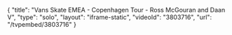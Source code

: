 {
    "title": "Vans Skate EMEA - Copenhagen Tour - Ross McGouran and Daan V",
    "type": "solo",
    "layout": "iframe-static",
    "videoId": "3803716",
    "url": "\/tvpembed\/3803716"
}